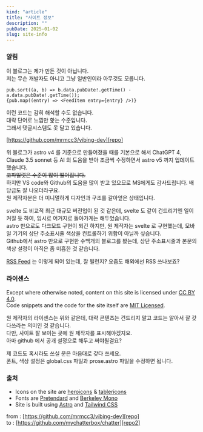 ```yaml
---
kind: "article"
title: "사이트 정보"
description: ""
pubDate: 2025-01-02
slug: site-info
---
```


### 알림
이 블로그는 제가 만든 것이 아닙니다.  
저는 무슨 개발자도 아니고 그냥 일반인이라 아무것도 모릅니다.  

```
pub.sort((a, b) => b.data.pubDate!.getTime() - a.data.pubDate!.getTime());  
{pub.map((entry) => <FeedItem entry={entry} />)}
```

이런 코드는 감히 해석할 수도 없습니다.  
대략 단어로 느낌만 핥는 수준입니다.  
그래서 댓글시스템도 못 달고 있습니다.  

[https://github.com/mrmcc3/vibing-dev][repo] 

위 블로그가 astro v4 를 기준으로 만들어졌을 때를 기본으로 해서 ChatGPT 4, Claude 3.5 sonnet 등 AI 의 도움을 받아 조금씩 수정하면서  astro v5 까지 업데이트했습니다.  
~~코파일럿은 수준이 많이 떨어집니다.~~  
하지만 VS code와 Github의 도움을 많이 받고 있으므로 MS에게도 감사드립니다. 배당금도 잘 나오더라구요.  
원 제작자분은 더 미니멀하게 디자인과 구조를 갈아엎은 상태입니다.  

svelte 도 비교적 최근 대규모 버전업이 된 것 같은데, svelte 도 같이 건드리기엔 일이 커질 듯 하여, 임시로 어거지로 돌아가게는 해두었습니다.  
astro 만으로도 다크모드 구현이 되긴 하지만, 원 제작자는 svelte 로 구현했는데, 모바일 기기의 상단 주소표시줄 색상을 컨트롤하기 위함이 아닐까 싶습니다.  
Github에서 astro 만으로 구현한 수백개의 블로그를 봤는데, 상단 주소표시줄과 본문의 색상 설정이 아직은 좀 미흡한 것 같습니다.

[RSS Feed](/rss.xml) 는 이렇게 되어 있는데, 잘 될런지? 요즘도 해외에선 RSS 쓰나보죠?

### 라이센스
Except where otherwise noted, content on this site is licensed under [CC BY 4.0][cc].  
Code snippets and the code for the site itself are [MIT Licensed][mit].

원 제작자의 라이센스는 위와 같은데, 대략 콘텐츠는 건드리지 말고 코드는 알아서 잘 갖다쓰라는 의미인 것 같습니다.  
다만, 사이트 잘 보이는 곳에 원 제작자를 표시해야겠지요.  
아마 github 에서 공개 설정으로 해두고 써야될걸요?  

제 코드도 혹시라도 쓰실 분은 마음대로 갖다 쓰세요.  
폰트, 색상 설정은 global.css 파일과 prose.astro 파일을 수정하면 됩니다.  


### 출처

- Icons on the site are [heroicons][icons] & [tablericons][tabler]
- Fonts are [Pretendard][sans] and [Berkeley Mono][mono]
- Site is built using [Astro][astro] and [Tailwind CSS][tailwind]




from : [https://github.com/mrmcc3/vibing-dev][repo]  
to : [https://github.com/mychatterbox/chatter][repo2]


[cc]: https://creativecommons.org/licenses/by/4.0/
[mit]: https://github.com/mrmcc3/vibing-dev/blob/main/LICENSE
[repo]: https://github.com/mrmcc3/vibing-dev
[repo2]: https://github.com/mychatterbox/chatter
[icons]: https://github.com/tailwindlabs/heroicons
[tabler]: https://tabler-icons.io/
[sans]: https://github.com/orioncactus/pretendard
[mono]: https://berkeleygraphics.com/typefaces/berkeley-mono/
[astro]: https://astro.build/
[tailwind]: https://tailwindcss.com/
[astro-paper]:https://astro-paper.pages.dev/
